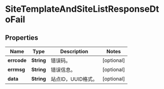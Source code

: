 
# SiteTemplateAndSiteListResponseDtoFail

## Properties
Name | Type | Description | Notes
------------ | ------------- | ------------- | -------------
**errcode** | **String** | 错误码。 |  [optional]
**errmsg** | **String** | 错误信息。 |  [optional]
**data** | **String** | 站点ID，UUID格式。 |  [optional]



